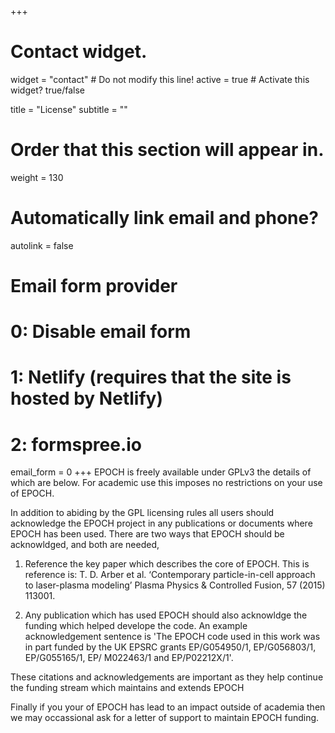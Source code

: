 +++
# Contact widget.
widget = "contact"  # Do not modify this line!
active = true  # Activate this widget? true/false

title = "License"
subtitle = ""

# Order that this section will appear in.
weight = 130

# Automatically link email and phone?
autolink = false

# Email form provider
#   0: Disable email form
#   1: Netlify (requires that the site is hosted by Netlify)
#   2: formspree.io
email_form = 0
+++
EPOCH is freely available under GPLv3 the details of which are below. For academic use this imposes no restrictions on your use of EPOCH. 

In addition to abiding by the GPL licensing rules all users should acknowledge the EPOCH project in any publications or documents where EPOCH has been used. There are two ways that EPOCH should be acknowldged, and both are needed, 

1. Reference the key paper which describes the core of EPOCH. This is reference is: T. D. Arber et al. ‘Contemporary particle-in-cell approach to laser-plasma modeling’ Plasma Physics & Controlled Fusion, 57 (2015) 113001. 

2. Any publication which has used EPOCH should also acknowldge the funding which helped develope the code. An example acknowledgement sentence is 'The EPOCH code used in this work was in part funded by the UK EPSRC grants EP/G054950/1, EP/G056803/1, EP/G055165/1, EP/ M022463/1 and EP/P02212X/1'.

These citations and acknowledgements are important as they help continue the funding stream which maintains and extends EPOCH

Finally if you your of EPOCH has lead to an impact outside of academia then we may occassional ask for a letter of support to maintain EPOCH funding.